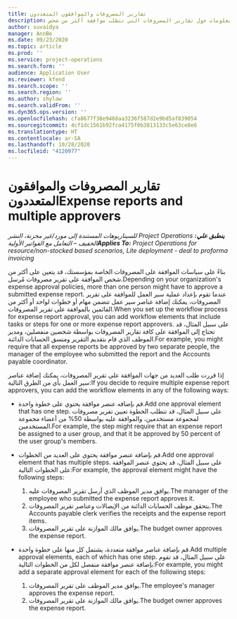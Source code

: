 ```yaml
---
title: تقارير المصروفات والموافقون المتعددون
description: يقدم هذا الموضوع معلومات حول تقارير المصروفات التي تتطلب موافقة أكثر من شخص.
author: suvaidya
manager: AnnBe
ms.date: 09/23/2020
ms.topic: article
ms.prod: ''
ms.service: project-operations
ms.search.form: ''
audience: Application User
ms.reviewer: kfend
ms.search.scope: ''
ms.search.region: ''
ms.author: shylaw
ms.search.validFrom: ''
ms.dyn365.ops.version: ''
ms.openlocfilehash: cfa8677f38e9468aa3236f587d2e9bd5af839054
ms.sourcegitcommit: 4cf1dc1561b92fca4175f0b3813133c5e63ce8e6
ms.translationtype: HT
ms.contentlocale: ar-SA
ms.lasthandoff: 10/28/2020
ms.locfileid: "4120977"
---
```

# <a name="expense-reports-and-multiple-approvers"></a><span data-ttu-id="49ca0-103">تقارير المصروفات والموافقون المتعددون</span><span class="sxs-lookup"><span data-stu-id="49ca0-103">Expense reports and multiple approvers</span></span>

<span data-ttu-id="49ca0-104">_**ينطبق علي:** ‏‫Project Operations للسيناريوهات المستندة إلى مورد/غير مخزنة‬، ‏‫النشر الخفيف – التعامل مع الفواتير الأولية‬_</span><span class="sxs-lookup"><span data-stu-id="49ca0-104">_**Applies To:** Project Operations for resource/non-stocked based scenarios, Lite deployment - deal to proforma invoicing_</span></span>

<span data-ttu-id="49ca0-105">بناءً على سياسات الموافقة على المصروفات الخاصة بمؤسستك، قد يتعين على أكثر من شخص الموافقة على تقرير مصروفات مُرسل.</span><span class="sxs-lookup"><span data-stu-id="49ca0-105">Depending on your organization's expense approval policies, more than one person might have to approve a submitted expense report.</span></span> <span data-ttu-id="49ca0-106">عندما تقوم بإعداد عملية سير العمل للموافقة على تقرير المصروفات، يمكنك إضافة عناصر سير عمل تتضمن مهام أو خطوات لواحد أو أكثر من القائمين بالموافقة على تقرير المصروفات.</span><span class="sxs-lookup"><span data-stu-id="49ca0-106">When you set up the workflow process for expense report approval, you can add workflow elements that include tasks or steps for one or more expense report approvers.</span></span> <span data-ttu-id="49ca0-107">على سبيل المثال، قد تحتاج إلى الموافقة على كافة تقارير المصروفات بواسطة شخصين منفصلين، ومدير الموظف الذي قام بتقديم التقرير ومنسق الحسابات الدائنة.</span><span class="sxs-lookup"><span data-stu-id="49ca0-107">For example, you might require that all expense reports be approved by two separate people, the manager of the employee who submitted the report and the Accounts payable coordinator.</span></span>

<span data-ttu-id="49ca0-108">إذا قررت طلب العديد من جهات الموافقة على تقرير المصروفات، يمكنك إضافة عناصر سير العمل بأي من الطرق التالية:</span><span class="sxs-lookup"><span data-stu-id="49ca0-108">If you decide to require multiple expense report approvers, you can add the workflow elements in any of the following ways:</span></span>

- <span data-ttu-id="49ca0-109">قم بإضافه عنصر موافقة يحتوي على خطوة واحدة.</span><span class="sxs-lookup"><span data-stu-id="49ca0-109">Add one approval element that has one step.</span></span> <span data-ttu-id="49ca0-110">على سبيل المثال، قد تتطلب الخطوة تعيين تقرير مصروفات لمجموعة مستخدمين، والموافقة عليه بواسطة 50% من أعضاء مجموعة المستخدمين.</span><span class="sxs-lookup"><span data-stu-id="49ca0-110">For example, the step might require that an expense report be assigned to a user group, and that it be approved by 50 percent of the user group's members.</span></span>
- <span data-ttu-id="49ca0-111">قم بإضافة عنصر موافقة يحتوي على العديد من الخطوات.</span><span class="sxs-lookup"><span data-stu-id="49ca0-111">Add one approval element that has multiple steps.</span></span> <span data-ttu-id="49ca0-112">على سبيل المثال، قد يحتوي عنصر الموافقة على الخطوات التالية:</span><span class="sxs-lookup"><span data-stu-id="49ca0-112">For example, the approval element might have the following steps:</span></span>

    1. <span data-ttu-id="49ca0-113">يوافق مدير الموظف الذي أرسل تقرير المصروفات عليه.</span><span class="sxs-lookup"><span data-stu-id="49ca0-113">The manager of the employee who submitted the expense report approves it.</span></span>
    2. <span data-ttu-id="49ca0-114">يتحقق موظف الحسابات الدائنة من الإيصالات وعناصر تقرير المصروفات.</span><span class="sxs-lookup"><span data-stu-id="49ca0-114">The Accounts payable clerk verifies the receipts and the expense report items.</span></span>
    3. <span data-ttu-id="49ca0-115">يوافق مالك الموازنة على تقرير المصروفات.</span><span class="sxs-lookup"><span data-stu-id="49ca0-115">The budget owner approves the expense report.</span></span>

- <span data-ttu-id="49ca0-116">قم بإضافة عناصر موافقة متعددة، يشتمل كل منها على خطوة واحدة.</span><span class="sxs-lookup"><span data-stu-id="49ca0-116">Add multiple approval elements, each of which has one step.</span></span> <span data-ttu-id="49ca0-117">على سبيل المثال، قد تقوم بإضافة عنصر موافقة منفصل لكل من الخطوات التالية:</span><span class="sxs-lookup"><span data-stu-id="49ca0-117">For example, you might add a separate approval element for each of the following steps:</span></span>

    1. <span data-ttu-id="49ca0-118">يوافق مدير الموظف على تقرير المصروفات.</span><span class="sxs-lookup"><span data-stu-id="49ca0-118">The employee's manager approves the expense report.</span></span>
    2. <span data-ttu-id="49ca0-119">يوافق مالك الموازنة على تقرير المصروفات.</span><span class="sxs-lookup"><span data-stu-id="49ca0-119">The budget owner approves the expense report.</span></span>
